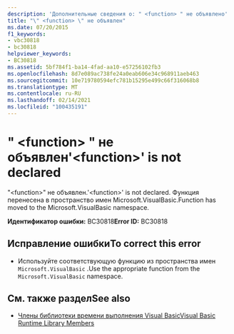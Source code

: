 ```yaml
---
description: 'Дополнительные сведения о: " <function> " не объявлено'
title: "\" <function> \" не объявлен"
ms.date: 07/20/2015
f1_keywords:
- vbc30818
- bc30818
helpviewer_keywords:
- BC30818
ms.assetid: 5bf784f1-ba14-4fad-aa10-e57256102fb3
ms.openlocfilehash: 8d7e089ac738fe24a0eab606e34c968911aeb463
ms.sourcegitcommit: 10e719780594efc781b15295e499c66f316068b8
ms.translationtype: MT
ms.contentlocale: ru-RU
ms.lasthandoff: 02/14/2021
ms.locfileid: "100435191"
---
```

# <a name="function-is-not-declared"></a><span data-ttu-id="6e7d4-103">" \<function> " не объявлен</span><span class="sxs-lookup"><span data-stu-id="6e7d4-103">'\<function>' is not declared</span></span>

<span data-ttu-id="6e7d4-104">"\<function>" не объявлен.</span><span class="sxs-lookup"><span data-stu-id="6e7d4-104">'\<function>' is not declared.</span></span> <span data-ttu-id="6e7d4-105">Функция перенесена в пространство имен Microsoft.VisualBasic.</span><span class="sxs-lookup"><span data-stu-id="6e7d4-105">Function has moved to the Microsoft.VisualBasic namespace.</span></span>  
  
 <span data-ttu-id="6e7d4-106">**Идентификатор ошибки:** BC30818</span><span class="sxs-lookup"><span data-stu-id="6e7d4-106">**Error ID:** BC30818</span></span>  
  
## <a name="to-correct-this-error"></a><span data-ttu-id="6e7d4-107">Исправление ошибки</span><span class="sxs-lookup"><span data-stu-id="6e7d4-107">To correct this error</span></span>  
  
- <span data-ttu-id="6e7d4-108">Используйте соответствующую функцию из пространства имен `Microsoft.VisualBasic` .</span><span class="sxs-lookup"><span data-stu-id="6e7d4-108">Use the appropriate function from the `Microsoft.VisualBasic` namespace.</span></span>  
  
## <a name="see-also"></a><span data-ttu-id="6e7d4-109">См. также раздел</span><span class="sxs-lookup"><span data-stu-id="6e7d4-109">See also</span></span>

- [<span data-ttu-id="6e7d4-110">Члены библиотеки времени выполнения Visual Basic</span><span class="sxs-lookup"><span data-stu-id="6e7d4-110">Visual Basic Runtime Library Members</span></span>](../language-reference/runtime-library-members.md)
